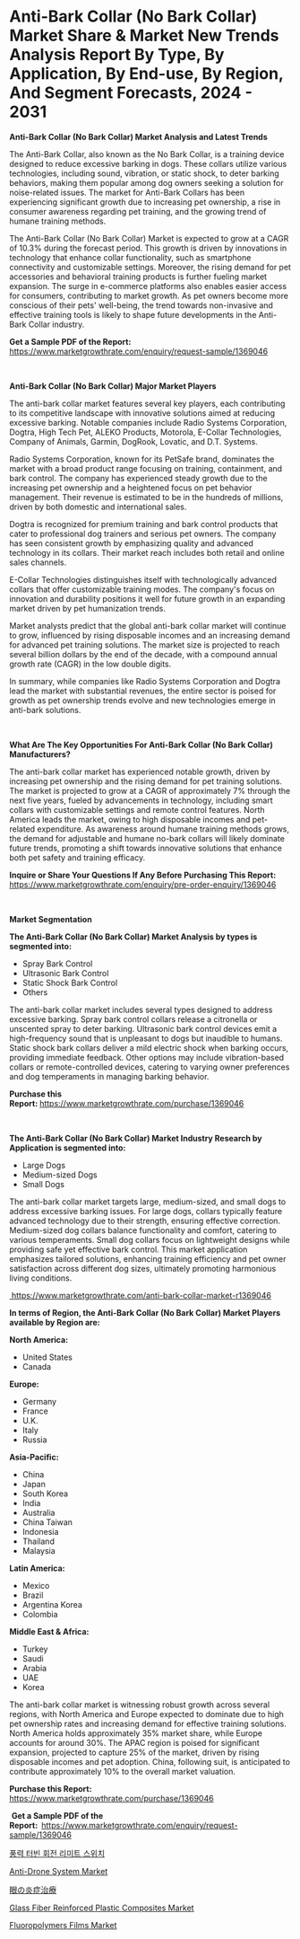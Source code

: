 <p><h1>Anti-Bark Collar (No Bark Collar) Market Share & Market New Trends Analysis Report By Type, By Application, By End-use, By Region, And Segment Forecasts, 2024 - 2031</h1></p><p><strong>Anti-Bark Collar (No Bark Collar) Market Analysis and Latest Trends</strong></p>
<p><p>The Anti-Bark Collar, also known as the No Bark Collar, is a training device designed to reduce excessive barking in dogs. These collars utilize various technologies, including sound, vibration, or static shock, to deter barking behaviors, making them popular among dog owners seeking a solution for noise-related issues. The market for Anti-Bark Collars has been experiencing significant growth due to increasing pet ownership, a rise in consumer awareness regarding pet training, and the growing trend of humane training methods.</p><p>The Anti-Bark Collar (No Bark Collar) Market is expected to grow at a CAGR of 10.3% during the forecast period. This growth is driven by innovations in technology that enhance collar functionality, such as smartphone connectivity and customizable settings. Moreover, the rising demand for pet accessories and behavioral training products is further fueling market expansion. The surge in e-commerce platforms also enables easier access for consumers, contributing to market growth. As pet owners become more conscious of their pets' well-being, the trend towards non-invasive and effective training tools is likely to shape future developments in the Anti-Bark Collar industry.</p></p>
<p><strong>Get a Sample PDF of the Report:&nbsp;</strong> <a href="https://www.marketgrowthrate.com/enquiry/request-sample/1369046">https://www.marketgrowthrate.com/enquiry/request-sample/1369046</a></p>
<p>&nbsp;</p>
<p><strong>Anti-Bark Collar (No Bark Collar) Major Market Players</strong></p>
<p><p>The anti-bark collar market features several key players, each contributing to its competitive landscape with innovative solutions aimed at reducing excessive barking. Notable companies include Radio Systems Corporation, Dogtra, High Tech Pet, ALEKO Products, Motorola, E-Collar Technologies, Company of Animals, Garmin, DogRook, Lovatic, and D.T. Systems.</p><p>Radio Systems Corporation, known for its PetSafe brand, dominates the market with a broad product range focusing on training, containment, and bark control. The company has experienced steady growth due to the increasing pet ownership and a heightened focus on pet behavior management. Their revenue is estimated to be in the hundreds of millions, driven by both domestic and international sales.</p><p>Dogtra is recognized for premium training and bark control products that cater to professional dog trainers and serious pet owners. The company has seen consistent growth by emphasizing quality and advanced technology in its collars. Their market reach includes both retail and online sales channels.</p><p>E-Collar Technologies distinguishes itself with technologically advanced collars that offer customizable training modes. The company's focus on innovation and durability positions it well for future growth in an expanding market driven by pet humanization trends.</p><p>Market analysts predict that the global anti-bark collar market will continue to grow, influenced by rising disposable incomes and an increasing demand for advanced pet training solutions. The market size is projected to reach several billion dollars by the end of the decade, with a compound annual growth rate (CAGR) in the low double digits.</p><p>In summary, while companies like Radio Systems Corporation and Dogtra lead the market with substantial revenues, the entire sector is poised for growth as pet ownership trends evolve and new technologies emerge in anti-bark solutions.</p></p>
<p>&nbsp;</p>
<p><strong>What Are The Key Opportunities For Anti-Bark Collar (No Bark Collar) Manufacturers?</strong></p>
<p><p>The anti-bark collar market has experienced notable growth, driven by increasing pet ownership and the rising demand for pet training solutions. The market is projected to grow at a CAGR of approximately 7% through the next five years, fueled by advancements in technology, including smart collars with customizable settings and remote control features. North America leads the market, owing to high disposable incomes and pet-related expenditure. As awareness around humane training methods grows, the demand for adjustable and humane no-bark collars will likely dominate future trends, promoting a shift towards innovative solutions that enhance both pet safety and training efficacy.</p></p>
<p><strong>Inquire or Share Your Questions If Any Before Purchasing This Report:</strong> <a href="https://www.marketgrowthrate.com/enquiry/pre-order-enquiry/1369046">https://www.marketgrowthrate.com/enquiry/pre-order-enquiry/1369046</a></p>
<p>&nbsp;</p>
<p><strong>Market Segmentation</strong></p>
<p><strong>The Anti-Bark Collar (No Bark Collar) Market Analysis by types is segmented into:</strong></p>
<p><ul><li>Spray Bark Control</li><li>Ultrasonic Bark Control</li><li>Static Shock Bark Control</li><li>Others</li></ul></p>
<p><p>The anti-bark collar market includes several types designed to address excessive barking. Spray bark control collars release a citronella or unscented spray to deter barking. Ultrasonic bark control devices emit a high-frequency sound that is unpleasant to dogs but inaudible to humans. Static shock bark collars deliver a mild electric shock when barking occurs, providing immediate feedback. Other options may include vibration-based collars or remote-controlled devices, catering to varying owner preferences and dog temperaments in managing barking behavior.</p></p>
<p><strong>Purchase this Report:&nbsp;</strong><a href="https://www.marketgrowthrate.com/purchase/1369046">https://www.marketgrowthrate.com/purchase/1369046</a></p>
<p>&nbsp;</p>
<p><strong>The Anti-Bark Collar (No Bark Collar) Market Industry Research by Application is segmented into:</strong></p>
<p><ul><li>Large Dogs</li><li>Medium-sized Dogs</li><li>Small Dogs</li></ul></p>
<p><p>The anti-bark collar market targets large, medium-sized, and small dogs to address excessive barking issues. For large dogs, collars typically feature advanced technology due to their strength, ensuring effective correction. Medium-sized dog collars balance functionality and comfort, catering to various temperaments. Small dog collars focus on lightweight designs while providing safe yet effective bark control. This market application emphasizes tailored solutions, enhancing training efficiency and pet owner satisfaction across different dog sizes, ultimately promoting harmonious living conditions.</p></p>
<p><a href="https://www.marketgrowthrate.com/anti-bark-collar-market-r1369046">&nbsp;https://www.marketgrowthrate.com/anti-bark-collar-market-r1369046</a></p>
<p><strong>In terms of Region, the Anti-Bark Collar (No Bark Collar) Market Players available by Region are:</strong></p>
<p>
    <p> <strong> North America: </strong>
        <ul>
            <li>United States</li>
            <li>Canada</li>
        </ul>
        </p> 
    <p> <strong> Europe: </strong>
        <ul>
            <li>Germany</li>
            <li>France</li>
            <li>U.K.</li>
            <li>Italy</li>
            <li>Russia</li>
        </ul>
        </p> 
    <p> <strong> Asia-Pacific: </strong>
        <ul>
            <li>China</li>
            <li>Japan</li>
            <li>South Korea</li>
            <li>India</li>
            <li>Australia</li>
            <li>China Taiwan</li>
            <li>Indonesia</li>
            <li>Thailand</li>
            <li>Malaysia</li>
        </ul>
        </p> 
    <p> <strong> Latin America: </strong>
        <ul>
            <li>Mexico</li>
            <li>Brazil</li>
            <li>Argentina Korea</li>
            <li>Colombia</li>
        </ul>
        </p> 
    <p> <strong> Middle East & Africa: </strong>
        <ul>
            <li>Turkey</li>
            <li>Saudi</li>
            <li>Arabia</li>
            <li>UAE</li>
            <li>Korea</li>
        </ul>
    </p>
    </p>
<p><p>The anti-bark collar market is witnessing robust growth across several regions, with North America and Europe expected to dominate due to high pet ownership rates and increasing demand for effective training solutions. North America holds approximately 35% market share, while Europe accounts for around 30%. The APAC region is poised for significant expansion, projected to capture 25% of the market, driven by rising disposable incomes and pet adoption. China, following suit, is anticipated to contribute approximately 10% to the overall market valuation.</p></p>
<p><strong>Purchase this Report: </strong><a href="https://www.marketgrowthrate.com/purchase/1369046">https://www.marketgrowthrate.com/purchase/1369046</a></p>
<p>&nbsp;<strong>Get a Sample PDF of the Report:&nbsp;&nbsp;</strong><a href="https://www.marketgrowthrate.com/enquiry/request-sample/1369046">https://www.marketgrowthrate.com/enquiry/request-sample/1369046</a></p>
<p><strong></strong></p>
<p><p><a href="https://medium.com/@aodhfincoyle123/%ED%92%8D%EB%A0%A5-%ED%84%B0%EB%B9%88-%ED%9A%8C%EC%A0%84-%EC%A0%9C%ED%95%9C-%EC%8A%A4%EC%9C%84%EC%B9%98-%EC%8B%9C%EC%9E%A5-%EA%B7%9C%EB%AA%A8-%EC%84%B1%EC%9E%A5-%ED%8A%B8%EB%A0%8C%EB%93%9C-%EC%9C%A0%ED%98%95%EB%B3%84-%EB%B0%8F-%EC%9D%91%EC%9A%A9-%EB%B6%84%EC%95%BC%EB%B3%84-%EC%82%B0%EC%97%85-%EB%B6%84%EC%84%9D-2024%EB%85%84%EB%B6%80%ED%84%B0-2031%EB%85%84%EA%B9%8C%EC%A7%80%EC%9D%98-%EC%98%88%EC%B8%A1-1d7c0daf7b3d?postPublishedType=repub">풍력 터빈 회전 리미트 스위치</a></p><p><a href="https://github.com/luckyshygirl/Market-Research-Report-List-6/blob/main/anti-drone-system-market.md">Anti-Drone System Market</a></p><p><a href="https://medium.com/@lonnierami89675202/%E6%9C%AA%E6%9D%A5%E3%81%AB%E5%82%99%E3%81%88%E3%81%9F%E6%88%A6%E7%95%A5%E7%9A%84%E6%B4%9E%E5%AF%9F-%E3%82%B0%E3%83%AD%E3%83%BC%E3%83%90%E3%83%AB%E7%9C%BC%E7%82%8E%E7%97%87%E6%B2%BB%E7%99%82%E5%B8%82%E5%A0%B4-2024-2031-2a09122f79bb">眼の炎症治療</a></p><p><a href="https://issuu.com/reportprime-2/docs/glass-fiber-reinforced-plastic-comp_467d86d5309fac">Glass Fiber Reinforced Plastic Composites Market</a></p><p><a href="https://issuu.com/reportprime-2/docs/fluoropolymers-films-market-size-20_af15e49ecaf2e4">Fluoropolymers Films Market</a></p></p>